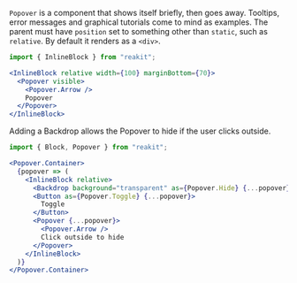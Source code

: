`Popover` is a component that shows itself briefly, then goes away. Tooltips, error messages and graphical tutorials come to mind as examples. The parent must have `position` set to something other than `static`, such as `relative`. By default it renders as a `<div>`.

```jsx
import { InlineBlock } from "reakit";

<InlineBlock relative width={100} marginBottom={70}>
  <Popover visible>
    <Popover.Arrow />
    Popover
  </Popover>
</InlineBlock>
```

Adding a Backdrop allows the Popover to hide if the user clicks outside.

```jsx
import { Block, Popover } from "reakit";

<Popover.Container>
  {popover => (
    <InlineBlock relative>
      <Backdrop background="transparent" as={Popover.Hide} {...popover} />
      <Button as={Popover.Toggle} {...popover}>
        Toggle
      </Button>
      <Popover {...popover}>
        <Popover.Arrow />
        Click outside to hide
      </Popover>
    </InlineBlock>
  )}
</Popover.Container>
```

